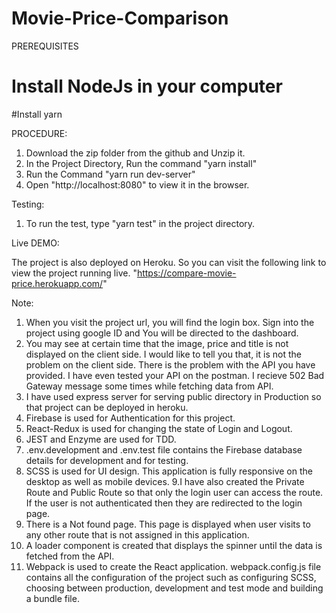 # Movie-Price-Comparison

PREREQUISITES
# Install NodeJs in your computer
#Install yarn

PROCEDURE:

1. Download the zip folder from the github and Unzip it.
2. In the Project Directory, Run the command "yarn install"
3. Run the Command "yarn run dev-server"
4. Open "http://localhost:8080" to view it in the browser.

Testing:

1. To run the test, type "yarn test" in the project directory.

Live DEMO:

The project is also deployed on Heroku. So you can visit the following link to view the project running live.
"https://compare-movie-price.herokuapp.com/"

Note:

1. When you visit the project url, you will find the login box. Sign into the project using google ID and You will be directed to the dashboard.
2. You may see at certain time that the image, price and title is not displayed on the client side. I would like to tell you that, it is not the
problem on the client side. There is the problem with the API you have provided. I have even tested your API on the postman. I recieve 502 Bad Gateway
message some times while fetching data from API.
3. I have used express server for serving public directory in Production so that project can be deployed in heroku.
4. Firebase is used for Authentication for this project.
5. React-Redux is used for changing the state of Login and Logout.
6. JEST and Enzyme are used for TDD.
7. .env.development and .env.test file contains the Firebase database details for development and for testing.
8. SCSS is used for UI design. This application is fully responsive on the desktop as well as mobile devices.
9.I have also created the Private Route and Public Route so that only the login user can access the route. If the user is not authenticated then they are redirected
to the login page.
10. There is a Not found page. This page is displayed when user visits to any other route that is not assigned in this application.
11. A loader component is created that displays the spinner until the data is fetched from the API.
12. Webpack is used to create the React application. webpack.config.js file contains all the configuration of the project such as configuring SCSS, choosing between 
production, development and test mode and building a bundle file.





